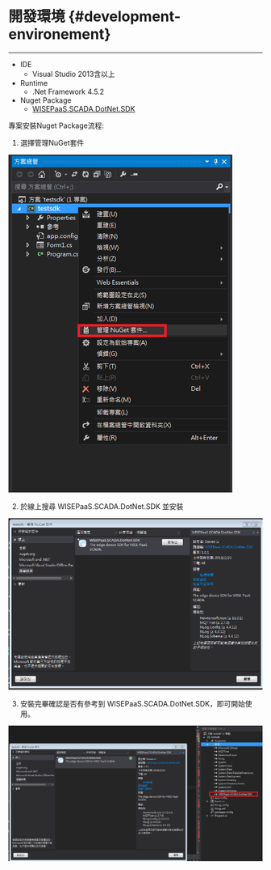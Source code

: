 # 開發環境 {#development-environement}

---

* IDE
  * Visual Studio 2013含以上
* Runtime
  * .Net Framework 4.5.2
* Nuget Package
  * [WISEPaaS.SCADA.DotNet.SDK](https://www.nuget.org/packages/WISEPaaS.SCADA.DotNet.SDK)



專案安裝Nuget Package流程:

1. 選擇管理NuGet套件

![](/assets/Nuget1.PNG)

2. 於線上搜尋 WISEPaaS.SCADA.DotNet.SDK 並安裝

![](/assets/nuget2.PNG)

3. 安裝完畢確認是否有參考到 WISEPaaS.SCADA.DotNet.SDK，即可開始使用。

![](/assets/nuget3.png)

